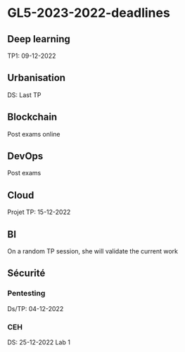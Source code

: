 # GL5-2023-2022-deadlines

## Deep learning

TP1: 09-12-2022

## Urbanisation

DS: Last TP

## Blockchain

Post exams online

## DevOps

Post exams

## Cloud

Projet TP: 15-12-2022

## BI

On a random TP session, she will validate the current work

## Sécurité

### Pentesting

Ds/TP: 04-12-2022

### CEH

DS: 25-12-2022
Lab 1
